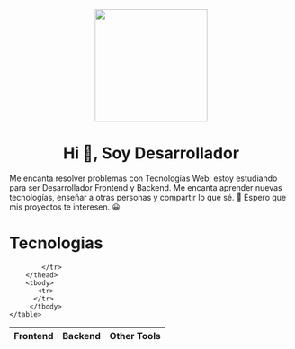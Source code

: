 <div align="center">
<img src="https://fullvendor.net/uploads/yo.jpg" width="200" alt=""> 
  <h1 align="center">Hi 👋, Soy Desarrollador</h1>
  </div>

Me encanta resolver problemas con Tecnologías Web, estoy estudiando para ser Desarrollador Frontend y Backend. Me encanta aprender nuevas tecnologías, enseñar a otras personas y compartir lo que sé. 💁 Espero que mis proyectos te interesen. 😀
 <div align="left">
  <h1 align="left">Tecnologias</h1>
  <table border="0">
        <thead>
            <tr>
                <th>Frontend</th>
                <th>Backend</th>
                <th>Other Tools</th>

            </tr>   
        </thead>
        <tbody>
           <tr>
          </tr>
         </tbody>
    </table>
 </div>


